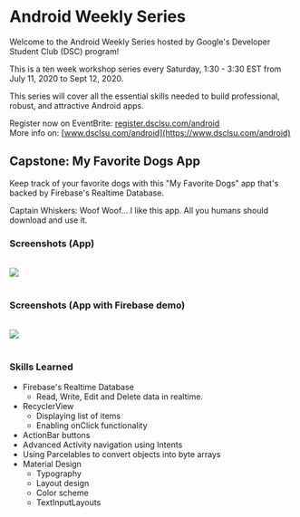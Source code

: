 # Android Weekly Series

Welcome to the Android Weekly Series hosted by Google's Developer Student Club (DSC) program!

This is a ten week workshop series every Saturday, 1:30 - 3:30 EST from July 11, 2020 to Sept 12, 2020.

This series will cover all the essential skills needed to build professional, robust, and attractive Android apps.

Register now on EventBrite: [register.dsclsu.com/android](https://register.dsclsu.com/android) <br>
More info on: [www.dsclsu.com/android](https://www.dsclsu.com/android)

## Capstone: My Favorite Dogs App

Keep track of your favorite dogs with this "My Favorite Dogs" app that's backed by Firebase's Realtime Database.

Captain Whiskers: Woof Woof... I like this app. All you humans should download and use it.

### Screenshots (App)
<br>
<img src="images/screenshot.gif">

<br>
<br>

### Screenshots (App with Firebase demo)

<br>
<img src="images/firebase_screenshot.gif">

<br>
<br>

### Skills Learned

* Firebase's Realtime Database
  * Read, Write, Edit and Delete data in realtime.
* RecyclerView
  * Displaying list of items
  * Enabling onClick functionality
* ActionBar buttons
* Advanced Activity navigation using Intents
* Using Parcelables to convert objects into byte arrays
* Material Design
  * Typography
  * Layout design
  * Color scheme
  * TextInputLayouts
